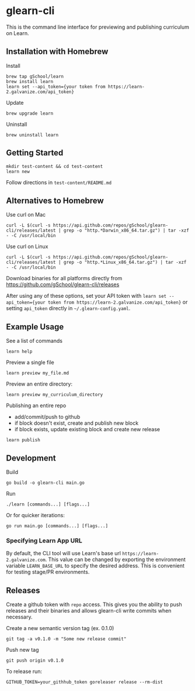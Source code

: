 # glearn-cli

This is the command line interface for previewing and publishing curriculum on Learn.

## Installation with Homebrew

Install
```
brew tap gSchool/learn
brew install learn
learn set --api_token={your token from https://learn-2.galvanize.com/api_token}
```

Update
```
brew upgrade learn
```

Uninstall
```
brew uninstall learn
```

## Getting Started

```
mkdir test-content && cd test-content
learn new
```
Follow directions in `test-content/README.md`

## Alternatives to Homebrew

Use curl on Mac
```
curl -L $(curl -s https://api.github.com/repos/gSchool/glearn-cli/releases/latest | grep -o "http.*Darwin_x86_64.tar.gz") | tar -xzf - -C /usr/local/bin
```

Use curl on Linux
```
curl -L $(curl -s https://api.github.com/repos/gSchool/glearn-cli/releases/latest | grep -o "http.*Linux_x86_64.tar.gz") | tar -xzf - -C /usr/local/bin
```

Download binaries for all platforms directly from
https://github.com/gSchool/glearn-cli/releases

After using any of these options, set your API token with
`learn set --api_token={your token from https://learn-2.galvanize.com/api_token}` or setting `api_token` directly in `~/.glearn-config.yaml`.

## Example Usage

See a list of commands
```
learn help
```

Preview a single file
```
learn preview my_file.md
```

Preview an entire directory:
```
learn preview my_curriculum_directory
```

Publishing an entire repo
* add/commit/push to github
* if block doesn't exist, create and publish new block
* if block exists, update existing block and create new release
```
learn publish
```

## Development
Build
```
go build -o glearn-cli main.go
```

Run
```
./learn [commands...] [flags...]
```

Or for quicker iterations:
```
go run main.go [commands...] [flags...]
```

### Specifying Learn App URL

By default, the CLI tool will use Learn's base url `https://learn-2.galvanize.com`. This value can be changed by exporting the environment variable `LEARN_BASE_URL` to specify the desired address. This is convenient for testing stage/PR environments.

## Releases

Create a github token with `repo` access. This gives you the ability to push releases and their binaries and allows glearn-cli write commits when necessary.

Create a new semantic version tag (ex. 0.1.0)
```
git tag -a v0.1.0 -m "Some new release commit"
```

Push new tag
```
git push origin v0.1.0
```

To release run:
```
GITHUB_TOKEN=your_githhub_token goreleaser release --rm-dist
```

